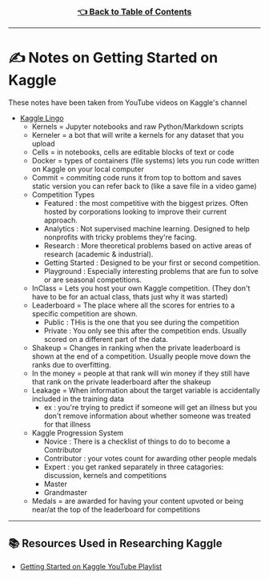 <h3 align="center"><a href="../table_of_contents.md">👈 Back to Table of Contents</a></h3>

---

# ✍️ Notes on Getting Started on Kaggle
These notes have been taken from YouTube videos on Kaggle's channel
- [Kaggle Lingo](https://www.youtube.com/watch?v=sEJHyuWKd-s&ab_channel=Kaggle)
  - Kernels = Jupyter notebooks and raw Python/Markdown scripts
  - Kerneler = a bot that will write a kernels for any dataset that you upload
  - Cells = in notebooks, cells are editable blocks of text or code
  - Docker = types of containers (file systems) lets you run code written on Kaggle on your local computer
  - Commit = commiting code runs it from top to bottom and saves static version you can refer back to (like a save file in a video game)
  - Competition Types
    - Featured : the most competitive with the biggest prizes. Often hosted by corporations looking to improve their current approach.
    - Analytics : Not supervised machine learning. Designed to help nonprofits with tricky problems they're facing.
    - Research : More theoretical problems based on active areas of research (academic & industrial).
    - Getting Started : Designed to be your first or second competition.
    - Playground :  Especially interesting problems that are fun to solve or are seasonal competitions. 
  - InClass = Lets you host your own Kaggle competition. (They don't have to be for an actual class, thats just why it was started)
  - Leaderboard = The place where all the scores for entries to a specific competition are shown.
    - Public : THis is the one that you see during the competition
    - Private : You only see this after the competition ends. Usually scored on a different part of the data.
  - Shakeup = Changes in ranking when the private leaderboard is shown at the end of a competition. Usually people move down the ranks due to overfitting.
  - In the money = people at that rank will win money if they still have that rank on the private leaderboard after the shakeup
  - Leakage = When information about the target variable is accidentally included in the training data
    - ex : you're trying to predict if someone will get an illness but you don't remove information about whether someone was treated for that illness
  - Kaggle Progression System
    - Novice : There is a checklist of things to do to become a Contributor
    - Contributor : your votes count for awarding other people medals
    - Expert : you get ranked separately in three catagories: discussion, kernels and competitions
    - Master
    - Grandmaster
  - Medals = are awarded for having your content upvoted or being near/at the top of the leaderboard for competitions

---
## 📚 Resources Used in Researching Kaggle
- [Getting Started on Kaggle YouTube Playlist](https://www.youtube.com/playlist?list=PLqFaTIg4myu8gbDh6oBl7XRYNBlthpDEW)